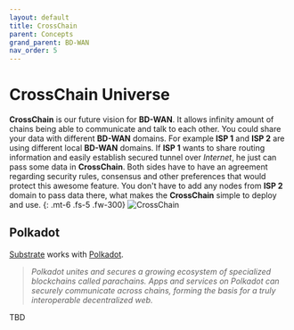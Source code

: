 ```yaml
---
layout: default
title: CrossChain
parent: Concepts
grand_parent: BD-WAN
nav_order: 5
---
```


# CrossChain Universe

**CrossChain** is our future vision for **BD-WAN**. It allows infinity amount of chains being able to communicate and talk to each other. You could share your data with different **BD-WAN** domains. For example **ISP 1** and **ISP 2** are using different local **BD-WAN** domains. If **ISP 1** wants to share routing information and easily establish secured tunnel over *Internet*, he just can pass some data in **CrossChain**. Both sides have to have an agreement regarding security rules, consensus and other preferences that would protect this awesome feature. You don't have to add any nodes from **ISP 2** domain to pass data there, what makes the **CrossChain** simple to deploy and use.
{: .mt-6 .fs-5 .fw-300}
![CrossChain](https://user-images.githubusercontent.com/107935539/177154695-8ebbec89-17f7-4563-b671-c644cd8ddf6e.png)
## Polkadot
[Substrate](https://docs.substrate.io/) works with [Polkadot](https://polkadot.network/).

> *Polkadot unites and secures a growing ecosystem of specialized blockchains called parachains. Apps and services on Polkadot can securely communicate across chains, forming the basis for a truly interoperable decentralized web.*


TBD